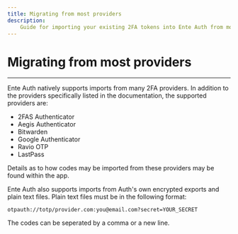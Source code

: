 ```yaml
---
title: Migrating from most providers
description:
    Guide for importing your existing 2FA tokens into Ente Auth from most providers
---
```


# Migrating from most providers

---

Ente Auth natively supports imports from many 2FA providers. In addition to the 
providers specifically listed in the documentation, the supported providers are:

-   2FAS Authenticator
-   Aegis Authenticator
-   Bitwarden
-   Google Authenticator
-   Ravio OTP
-   LastPass

Details as to how codes may be imported from these providers may be found within
the app.

Ente Auth also supports imports from Auth's own encrypted exports and plain 
text files. Plain text files must be in the following format:

```otpauth://totp/provider.com:you@email.com?secret=YOUR_SECRET```

The codes can be seperated by a comma or a new line.